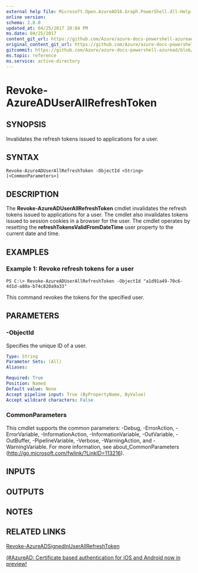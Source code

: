 ```yaml
---
external help file: Microsoft.Open.AzureAD16.Graph.PowerShell.dll-Help.xml
online version:
schema: 2.0.0
updated_at: 04/25/2017 20:04 PM
ms.date: 04/25/2017
content_git_url: https://github.com/Azure/azure-docs-powershell-azuread/blob/VinceSmith-patch-7/Azure%20AD%20Cmdlets/AzureAD/v2preview/Revoke-AzureADUserAllRefreshToken.md
original_content_git_url: https://github.com/Azure/azure-docs-powershell-azuread/blob/VinceSmith-patch-7/Azure%20AD%20Cmdlets/AzureAD/v2preview/Revoke-AzureADUserAllRefreshToken.md
gitcommit: https://github.com/Azure/azure-docs-powershell-azuread/blob/c5cc449ee6e2b805fc85a9e05130b06b10899f67
ms.topic: reference
ms.service: active-directory
---
```


# Revoke-AzureADUserAllRefreshToken

## SYNOPSIS
Invalidates the refresh tokens issued to applications for a user. 

## SYNTAX

```
Revoke-AzureADUserAllRefreshToken -ObjectId <String> [<CommonParameters>]
```

## DESCRIPTION
The **Revoke-AzureADUserAllRefreshToken** cmdlet invalidates the refresh tokens issued to applications for a user. 
The cmdlet also invalidates tokens issued to session cookies in a browser for the user. 
The cmdlet operates by resetting the **refreshTokensValidFromDateTime** user property to the current date and time.

## EXAMPLES

### Example 1: Revoke refresh tokens for a user
```
PS C:\> Revoke-AzureADUserAllRefreshToken -ObjectId "a1d91a49-70c6-4d1d-a80a-b74c820a9a33"
```

This command revokes the tokens for the specified user. 

## PARAMETERS

### -ObjectId
Specifies the unique ID of a user. 

```yaml
Type: String
Parameter Sets: (All)
Aliases: 

Required: True
Position: Named
Default value: None
Accept pipeline input: True (ByPropertyName, ByValue)
Accept wildcard characters: False
```

### CommonParameters
This cmdlet supports the common parameters: -Debug, -ErrorAction, -ErrorVariable, -InformationAction, -InformationVariable, -OutVariable, -OutBuffer, -PipelineVariable, -Verbose, -WarningAction, and -WarningVariable. For more information, see about_CommonParameters (http://go.microsoft.com/fwlink/?LinkID=113216).

## INPUTS

## OUTPUTS

## NOTES

## RELATED LINKS

[Revoke-AzureADSignedInUserAllRefreshToken](./Revoke-AzureADSignedInUserAllRefreshToken.md)

[(#AzureAD: Certificate based authentication for iOS and Android now in preview!](https://blogs.technet.microsoft.com/enterprisemobility/2016/07/18/azuread-certificate-based-authentication-for-ios-and-android-now-in-preview/)
